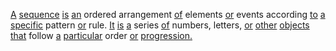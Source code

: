 [A](./a.md) [sequence](./sequence.md) [is](./is.md) [an](./an.md) ordered arrangement [of](./of.md) elements [or](./or.md) events according [to](./to.md) [a](./a.md) [specific](./specific.md) pattern [or](./or.md) rule. [It](./it.md) [is](./is.md) [a](./a.md) series [of](./of.md) numbers, letters, [or](./or.md) [other](./other.md) [objects](./objects.md) [that](./that.md) follow [a](./a.md) [particular](./particular.md) order [or](./or.md) [progression.](./progression.md)